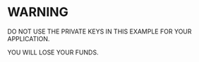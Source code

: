 # WARNING

DO NOT USE THE PRIVATE KEYS IN THIS EXAMPLE FOR YOUR APPLICATION. 

YOU WILL LOSE YOUR FUNDS.